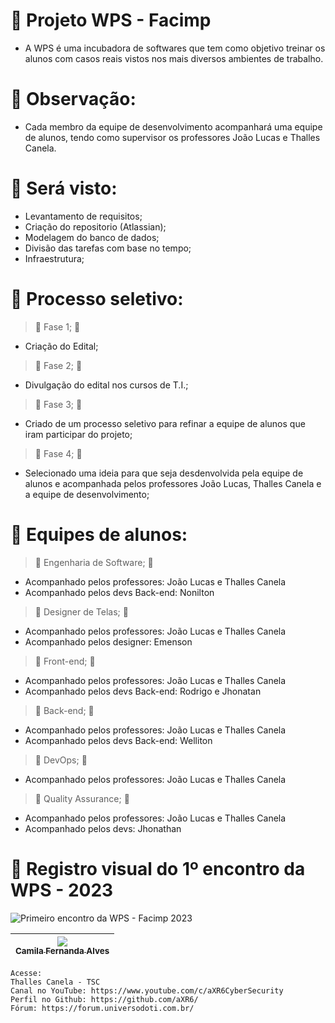# :hammer: Projeto WPS - Facimp
 - A WPS é uma incubadora de softwares que tem como objetivo treinar os alunos com casos reais vistos nos mais diversos ambientes de trabalho.

# :hammer: Observação: 
 - Cada membro da equipe de desenvolvimento acompanhará uma equipe de alunos, tendo como supervisor os professores João Lucas e Thalles Canela.

# :hammer: Será visto:
 - Levantamento de requisitos;
 - Criação do repositorio (Atlassian);
 - Modelagem do banco de dados;
 - Divisão das tarefas com base no tempo;
 - Infraestrutura;

# :hammer: Processo seletivo:
> :construction: Fase 1; :construction:
 - Criação do Edital;
> :construction: Fase 2; :construction:
 - Divulgação do edital nos cursos de T.I.;
> :construction: Fase 3; :construction:
 - Criado de um processo seletivo para refinar a equipe de alunos que iram participar do projeto;
> :construction: Fase 4; :construction:
 - Selecionado uma ideia para que seja desdenvolvida pela equipe de alunos e acompanhada pelos professores João Lucas, Thalles Canela e a equipe de desenvolvimento;

# :hammer: Equipes de alunos:
> :construction: Engenharia de Software; :construction:
 - Acompanhado pelos professores: João Lucas e Thalles Canela
 - Acompanhado pelos devs Back-end: Nonilton
> :construction: Designer de Telas; :construction:
 - Acompanhado pelos professores: João Lucas e Thalles Canela
 - Acompanhado pelos designer: Emenson
> :construction: Front-end; :construction:
 - Acompanhado pelos professores: João Lucas e Thalles Canela
 - Acompanhado pelos devs Back-end: Rodrigo e Jhonatan
> :construction: Back-end; :construction:
 - Acompanhado pelos professores: João Lucas e Thalles Canela
 - Acompanhado pelos devs Back-end: Welliton
> :construction: DevOps; :construction:
 - Acompanhado pelos professores: João Lucas e Thalles Canela
> :construction: Quality Assurance; :construction:
 - Acompanhado pelos professores: João Lucas e Thalles Canela
 - Acompanhado pelos devs: Jhonathan

# :hammer: Registro visual do 1º encontro da WPS - 2023
![Primeiro encontro da WPS - Facimp 2023](https://raw.githubusercontent.com/aXR6/utilitarios/main/WPS/2023/Registro%20da%20reuni%C3%A3o%20de%20inaugura%C3%A7%C3%A3o.jpeg)


| [<img src="https://raw.githubusercontent.com/aXR6/utilitarios/main/WPS/2023/Registro%20da%20reuni%C3%A3o%20de%20inaugura%C3%A7%C3%A3o.jpeg"><br><sub>Camila Fernanda Alves</sub>](https://github.com/camilafernanda) |
| :---: |

```
Acesse:
Thalles Canela - TSC
Canal no YouTube: https://www.youtube.com/c/aXR6CyberSecurity
Perfil no Github: https://github.com/aXR6/
Fórum: https://forum.universodoti.com.br/
```